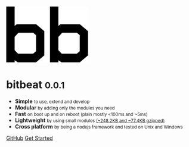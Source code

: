 ![logo](_media/icon.svg)

# bitbeat <small id="version-core">0.0.1</small>

-   <b>Simple</b> <small>to use, extend and develop</small>
-   <b>Modular</b> <small>by adding only the modules you need</small>
-   <b>Fast</b> <small>on boot up and on reboot (plain mostly <100ms and ~5ms)</small>
-   <b>Lightweight</b> <small>by using small modules [(~248.2KB and ~77.4KB gzipped)](https://bundlephobia.com/result?p=@bitbeat/core@latest)</small>
-   <b>Cross platform</b> <small>by being a nodejs framework and tested on Unix and Windows</small>

[GitHub](https://github.com/bitbeatjs/core)
[Get Started](#bitbeat)
